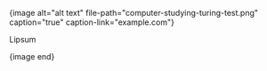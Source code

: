 {image alt="alt text" file-path="computer-studying-turing-test.png" caption="true" caption-link="example.com"}

Lipsum

{image end}

